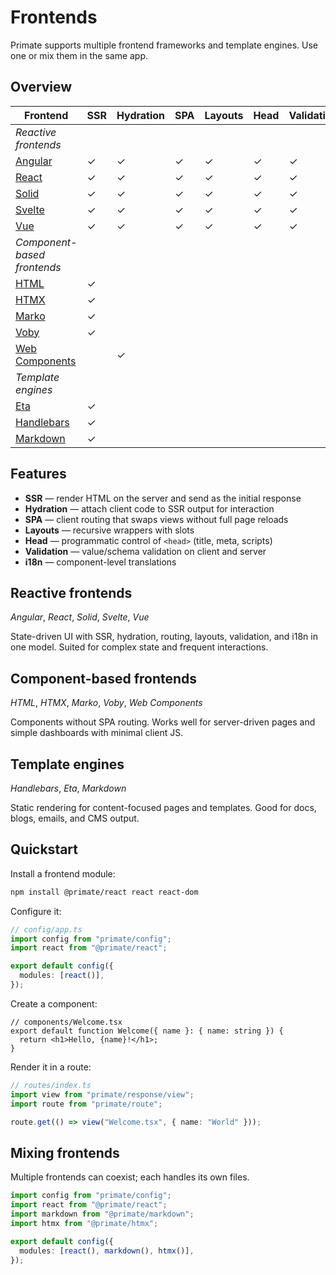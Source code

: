 # Frontends

Primate supports multiple frontend frameworks and template engines. Use one or
mix them in the same app.

## Overview

| Frontend                    | SSR | Hydration | SPA | Layouts | Head | Validation | i18n |
| --------------------------- | --- | --------- | --- | ------- | ---- | ---------- | ---- |
| *Reactive frontends*        |     |           |     |         |      |            |      |
| [Angular]                   | ✓   | ✓         | ✓   | ✓       | ✓    | ✓          | ✓    |
| [React]                     | ✓   | ✓         | ✓   | ✓       | ✓    | ✓          | ✓    |
| [Solid]                     | ✓   | ✓         | ✓   | ✓       | ✓    | ✓          | ✓    |
| [Svelte]                    | ✓   | ✓         | ✓   | ✓       | ✓    | ✓          | ✓    |
| [Vue]                       | ✓   | ✓         | ✓   | ✓       | ✓    | ✓          | ✓    |
| *Component-based frontends* |     |           |     |         |      |            |      |
| [HTML]                      | ✓   |           |     |         |      |            |      |
| [HTMX]                      | ✓   |           |     |         |      |            |      |
| [Marko]                     | ✓   |           |     |         |      |            |      |
| [Voby]                      | ✓   |           |     |         |      |            |      |
| [Web Components]            |     | ✓         |     |         |      |            |      |
| *Template engines*          |     |           |     |         |      |            |      |
| [Eta]                       | ✓   |           |     |         |      |            |      |
| [Handlebars]                | ✓   |           |     |         |      |            |      |
| [Markdown]                  | ✓   |           |     |         |      |            |      |

[Angular]: /docs/frontend/angular
[React]: /docs/frontend/react
[Solid]: /docs/frontend/solid
[Svelte]: /docs/frontend/svelte
[Vue]: /docs/frontend/vue
[HTML]: /docs/frontend/html
[HTMX]: /docs/frontend/htmx
[Marko]: /docs/frontend/marko
[Voby]: /docs/frontend/voby
[Web Components]: /docs/frontend/web-components
[Eta]: /docs/frontend/eta
[Handlebars]: /docs/frontend/handlebars
[Markdown]: /docs/frontend/markdown

## Features

* **SSR** — render HTML on the server and send as the initial response
* **Hydration** — attach client code to SSR output for interaction
* **SPA** — client routing that swaps views without full page reloads
* **Layouts** — recursive wrappers with slots
* **Head** — programmatic control of `<head>` (title, meta, scripts)
* **Validation** — value/schema validation on client and server
* **i18n** — component-level translations

## Reactive frontends

*Angular*, *React*, *Solid*, *Svelte*, *Vue*

State-driven UI with SSR, hydration, routing, layouts, validation, and i18n in
one model. Suited for complex state and frequent interactions.

## Component-based frontends

*HTML*, *HTMX*, *Marko*, *Voby*, *Web Components*

Components without SPA routing. Works well for server-driven pages and simple
dashboards with minimal client JS.

## Template engines

*Handlebars*, *Eta*, *Markdown*

Static rendering for content-focused pages and templates. Good for docs, blogs,
emails, and CMS output.

## Quickstart

Install a frontend module:

```bash
npm install @primate/react react react-dom
```

Configure it:

```ts
// config/app.ts
import config from "primate/config";
import react from "@primate/react";

export default config({
  modules: [react()],
});
```

Create a component:

```tsx
// components/Welcome.tsx
export default function Welcome({ name }: { name: string }) {
  return <h1>Hello, {name}!</h1>;
}
```

Render it in a route:

```ts
// routes/index.ts
import view from "primate/response/view";
import route from "primate/route";

route.get(() => view("Welcome.tsx", { name: "World" }));
```

## Mixing frontends

Multiple frontends can coexist; each handles its own files.

```ts
import config from "primate/config";
import react from "@primate/react";
import markdown from "@primate/markdown";
import htmx from "@primate/htmx";

export default config({
  modules: [react(), markdown(), htmx()],
});
```
